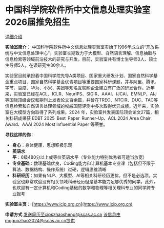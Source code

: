 # 中国科学院软件所中文信息处理实验室2026届推免招生

[详细介绍](https://mp.weixin.qq.com/s/Ly5wTU-VpHvzjKOywgJ2AA)

**实验室简介**：
中国科学院软件所中文信息处理实验室实始于1996年成立的“开放系统与中文信息处理中心”。实验室长期致力于大模型、自然语言理解、信息抽取与信息检索等领域前沿技术的研究与开发。目前，实验室共有博士生导师3人、硕士生导师5人，在读研究生30余人。

实验室目前承担着中国科学院先导A类项目、国家重大研发计划、国家自然科学基金重点项目、国家自然科学基金优青项目等重要国家科研课题，并与阿里、腾讯、字节、百度、华为、小米、美团等知名互联网企业建立有广泛的研发合作。近年来，实验室已经在ACL、ICLR、NeurIPS、SIGIR、AAAI、IJCAI、EMNLP、AIJ等国际顶级会议和期刊上发表论文百余篇，并曾在TREC、NTCIR、DUC、TAC等信息检索和自然语言处理领域的权威国际评测中多次取得优异成绩。近年来，实验室在大模型方向取得了系列成果。2024 年，实验室共发表国际顶会论文27篇，相关科研成果获 EDBT 2025 Best Paper Runner-Up、ACL 2024 Area Chair Award、AAAI 2024 Most Influential Paper 等荣誉。

**寻找这样的你**：
- **身心**：身体健康，思想积极乐观
- **英语水平**：6级480分以上或等价英语水平（专业能力特别优秀者可适当放宽）
- **专业基础**：数理基础优良，Coding能力和计算机基本专业课（包括但不限于算法、数据结构、操作系统）过硬，逻辑思维清晰
- **科研经历**：如果有NLP、大模型、AI等相关科研经历更优，但不是必选项。实验室也非常欢迎没有相关领域科研经历但是基本能力足够优秀的同学。此外，也欢迎有一定计算机和Coding基础的数学和物理等相关理科专业的同学跨专业报考

**实验室主页**：
[https://www.icip.org.cn](https://www.icip.org.cn)

**申请方式**
发送简历至cipszhaosheng@iscas.ac.cn
该信息由moguozhao2024@iscas.ac.cn提供
